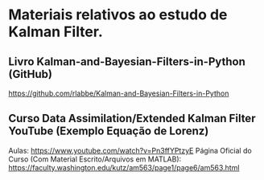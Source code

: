 # Materiais relativos ao estudo de Kalman Filter.

## Livro Kalman-and-Bayesian-Filters-in-Python (GitHub)
https://github.com/rlabbe/Kalman-and-Bayesian-Filters-in-Python

## Curso Data Assimilation/Extended Kalman Filter YouTube (Exemplo Equação de Lorenz)
Aulas: https://www.youtube.com/watch?v=Pn3ffYPtzyE
Página Oficial do Curso (Com Material Escrito/Arquivos em MATLAB): https://faculty.washington.edu/kutz/am563/page1/page6/am563.html 
